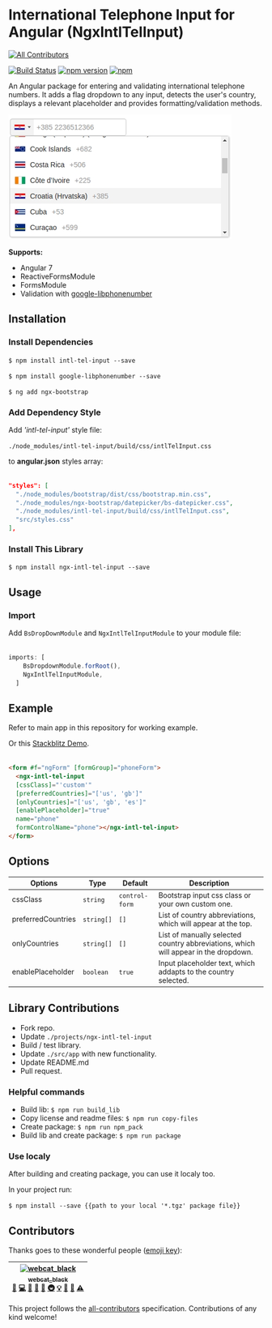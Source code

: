 # International Telephone Input for Angular (NgxIntlTelInput)
[![All Contributors](https://img.shields.io/badge/all_contributors-1-orange.svg?style=flat-square)](#contributors)

[![Build Status](https://travis-ci.org/webcat12345/ngx-intl-tel-input.svg?branch=master)](https://travis-ci.org/webcat12345/ngx-intl-tel-input) [![npm version](https://badge.fury.io/js/ngx-intl-tel-input.svg)](https://badge.fury.io/js/ngx-intl-tel-input) [![npm](https://img.shields.io/npm/dm/localeval.svg)](https://www.npmjs.com/package/ngx-intl-tel-input)

An Angular package for entering and validating international telephone numbers. It adds a flag dropdown to any input, detects the user's country, displays a relevant placeholder and provides formatting/validation methods.

![alt](readme-assets/ngx-intl-tel-input.jpg)

**Supports:**

- Angular 7
- ReactiveFormsModule
- FormsModule
- Validation with [google-libphonenumber](https://github.com/ruimarinho/google-libphonenumber)

## Installation

### Install Dependencies

```$ npm install intl-tel-input --save```

```$ npm install google-libphonenumber --save```

```$ ng add ngx-bootstrap```

### Add Dependency Style

Add *'intl-tel-input'* style file: 

```./node_modules/intl-tel-input/build/css/intlTelInput.css```

to **angular.json** styles array:

```json

"styles": [
  "./node_modules/bootstrap/dist/css/bootstrap.min.css",
  "./node_modules/ngx-bootstrap/datepicker/bs-datepicker.css",
  "./node_modules/intl-tel-input/build/css/intlTelInput.css",
  "src/styles.css"
],

```

### Install This Library

```$ npm install ngx-intl-tel-input --save```

## Usage

### Import

Add ```BsDropDownModule``` and ```NgxIntlTelInputModule``` to your module file:

```javascript

imports: [
    BsDropdownModule.forRoot(),
    NgxIntlTelInputModule,
  ]

```

## Example

Refer to main app in this repository for working example.

Or this [Stackblitz Demo](https://stackblitz.com/edit/ngx-intl-tel-input-demo).

```html

<form #f="ngForm" [formGroup]="phoneForm">
  <ngx-intl-tel-input
  [cssClass]="'custom'"
  [preferredCountries]="['us', 'gb']"
  [onlyCountries]="['us', 'gb', 'es']"
  [enablePlaceholder]="true"
  name="phone"
  formControlName="phone"></ngx-intl-tel-input>
</form>

```

## Options

| Options            | Type                   | Default            | Description                                                                         |
| -------------------|------------------------|--------------------|-------------------------------------------------------------------------------------|
| cssClass           | ```string```           | ```control-form``` | Bootstrap input css class or your own custom one.                                   |
| preferredCountries | ```string[]```         | ```[]```           | List of country abbreviations, which will appear at the top.                        |
| onlyCountries      | ```string[]```         | ```[]```           | List of manually selected country abbreviations, which will appear in the dropdown. |
| enablePlaceholder  | ```boolean```          | ```true```         | Input placeholder text, which addapts to the country selected.                      |

## Library Contributions

- Fork repo.
- Update ```./projects/ngx-intl-tel-input```
- Build / test library.
- Update ```./src/app``` with new functionality.
- Update README.md
- Pull request.

### Helpful commands

- Build lib: ```$ npm run build_lib```
- Copy license and readme files: ```$ npm run copy-files```
- Create package: ```$ npm run npm_pack```
- Build lib and create package: ```$ npm run package```

### Use localy

After building and creating package, you can use it localy too.

In your project run:

```$ npm install --save {{path to your local '*.tgz' package file}}```

## Contributors

Thanks goes to these wonderful people ([emoji key](https://github.com/all-contributors/all-contributors#emoji-key)):

<!-- ALL-CONTRIBUTORS-LIST:START - Do not remove or modify this section -->
<!-- prettier-ignore -->
| [<img src="https://avatars3.githubusercontent.com/u/19761422?v=4" width="100px;" alt="webcat_black"/><br /><sub><b>webcat_black</b></sub>](https://github.com/webcat12345)<br />[🎨](#design-webcat12345 "Design") [💻](https://github.com/webcat12345/ngx-intl-tel-input/commits?author=webcat12345 "Code") [📖](https://github.com/webcat12345/ngx-intl-tel-input/commits?author=webcat12345 "Documentation") [🤔](#ideas-webcat12345 "Ideas, Planning, & Feedback") [💬](#question-webcat12345 "Answering Questions") [🚇](#infra-webcat12345 "Infrastructure (Hosting, Build-Tools, etc)") [💡](#example-webcat12345 "Examples") [🚧](#maintenance-webcat12345 "Maintenance") [👀](#review-webcat12345 "Reviewed Pull Requests") [⚠️](https://github.com/webcat12345/ngx-intl-tel-input/commits?author=webcat12345 "Tests") |
| :---: |
<!-- ALL-CONTRIBUTORS-LIST:END -->

This project follows the [all-contributors](https://github.com/all-contributors/all-contributors) specification. Contributions of any kind welcome!